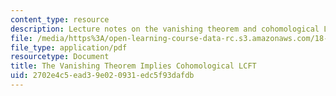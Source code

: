 ```yaml
---
content_type: resource
description: Lecture notes on the vanishing theorem and cohomological LCFT.
file: /media/https%3A/open-learning-course-data-rc.s3.amazonaws.com/18-786-number-theory-ii-class-field-theory-spring-2016/2702e4c5ead39e020931edc5f93dafdb_MIT18_786S16_lec15.pdf
file_type: application/pdf
resourcetype: Document
title: The Vanishing Theorem Implies Cohomological LCFT
uid: 2702e4c5-ead3-9e02-0931-edc5f93dafdb
---
```

